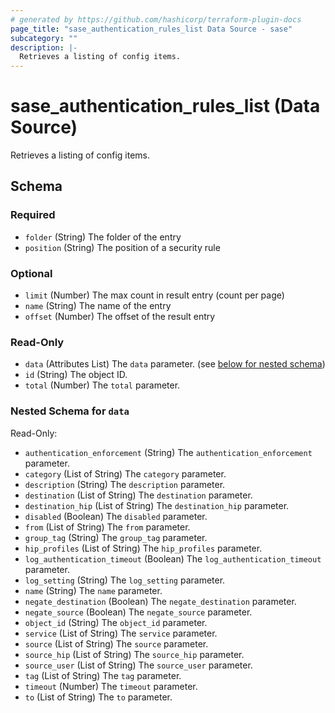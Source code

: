 ```yaml
---
# generated by https://github.com/hashicorp/terraform-plugin-docs
page_title: "sase_authentication_rules_list Data Source - sase"
subcategory: ""
description: |-
  Retrieves a listing of config items.
---
```


# sase_authentication_rules_list (Data Source)

Retrieves a listing of config items.



<!-- schema generated by tfplugindocs -->
## Schema

### Required

- `folder` (String) The folder of the entry
- `position` (String) The position of a security rule

### Optional

- `limit` (Number) The max count in result entry (count per page)
- `name` (String) The name of the entry
- `offset` (Number) The offset of the result entry

### Read-Only

- `data` (Attributes List) The `data` parameter. (see [below for nested schema](#nestedatt--data))
- `id` (String) The object ID.
- `total` (Number) The `total` parameter.

<a id="nestedatt--data"></a>
### Nested Schema for `data`

Read-Only:

- `authentication_enforcement` (String) The `authentication_enforcement` parameter.
- `category` (List of String) The `category` parameter.
- `description` (String) The `description` parameter.
- `destination` (List of String) The `destination` parameter.
- `destination_hip` (List of String) The `destination_hip` parameter.
- `disabled` (Boolean) The `disabled` parameter.
- `from` (List of String) The `from` parameter.
- `group_tag` (String) The `group_tag` parameter.
- `hip_profiles` (List of String) The `hip_profiles` parameter.
- `log_authentication_timeout` (Boolean) The `log_authentication_timeout` parameter.
- `log_setting` (String) The `log_setting` parameter.
- `name` (String) The `name` parameter.
- `negate_destination` (Boolean) The `negate_destination` parameter.
- `negate_source` (Boolean) The `negate_source` parameter.
- `object_id` (String) The `object_id` parameter.
- `service` (List of String) The `service` parameter.
- `source` (List of String) The `source` parameter.
- `source_hip` (List of String) The `source_hip` parameter.
- `source_user` (List of String) The `source_user` parameter.
- `tag` (List of String) The `tag` parameter.
- `timeout` (Number) The `timeout` parameter.
- `to` (List of String) The `to` parameter.


